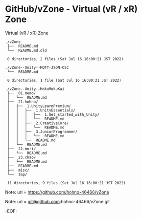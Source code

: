 # GitHub/vZone - Virtual (vR / xR) Zone

Virtual (vR / xR) Zone

    ./vZone
     ├──  README.md
     └──  README.md.old
     
     0 directories, 2 files (Sat Jul 16 16:00:21 JST 2022)

    ./vZone--Unity--MQTT-JSON-OSC
     └──  README.md
     
     0 directories, 1 file (Sat Jul 16 16:00:21 JST 2022)

    ./vZone--Unity--MokuMokuKai
     ├──  01.memo/
     │   └──  README.md
     ├──  21.hohno/
     │   ├──  1.UnityLearnPremium/
     │   │   ├──  1.UnityEssentials/
     │   │   │   ├──  1.Get_started_with_Unity/
     │   │   │   └──  README.md
     │   │   ├──  2.CreativeCore/
     │   │   │   └──  README.md
     │   │   ├──  3.JuniorProgrammer/
     │   │   │   └──  README.md
     │   │   └──  README.md
     │   └──  README.md
     ├──  22.mori/
     │   └──  README.md
     ├──  23.chao/
     │   └──  README.md
     ├──  README.md
     ├──  misc/
     └──  tmp/
     
     11 directories, 9 files (Sat Jul 16 16:00:21 JST 2022)


Note:	url = https://github.com/hohno-46466/vZone

Note:	url = git@github.com:hohno-46466/vZone.git

-EOF-

